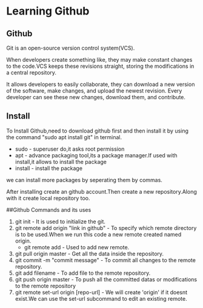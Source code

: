# Learning Github

## Github

Git is an open-source version control system(VCS).

When developers create something like, they may make constant changes to the code.VCS keeps these revisions straight, storing the modifications in a central repository. 

It allows developers to easily collaborate, they can download a new version of the software, make changes, and upload the newest revision. Every developer can see these new changes, download them, and contribute.

## Install
To Install Github,need to download github first and then install it by using the command "sudo apt install git" in terminal.
- sudo - superuser do,it asks root permission
- apt - advance packaging tool,its a package manager.If used with install,it allows to 		      install the package
- install - install the package

we can install more packages by seperating them by commas.

After installing create an github account.Then create a new repository.Along with it create local repository too.

##Github Commands and its uses

1. git init - It is used to initialize the git.
2. git remote add origin "link in github" - To specify which remote directory is to be used.When we run this code a new remote created named origin.
   - git remote add - Used to add new remote.
3. git pull origin master - Get all the data inside the repository.
4. git commit -m "commit message" - To commit all changes to the remote repository.
5. git add filename - To add file to the remote repository.
6. git push origin master - To push all the committed datas or modifications to the remote repository 
7. git remote set-url origin [repo-url] - We will create 'origin' if it doesnt exist.We can use the set-url subcommand to edit an existing remote.
